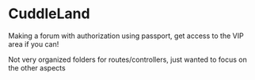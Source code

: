 # CuddleLand
Making a forum with authorization using passport, get access to the VIP area if you can!

Not very organized folders for routes/controllers, just wanted to focus on the other aspects 